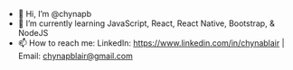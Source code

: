 - 👋 Hi, I’m @chynapb
- 🌱 I’m currently learning JavaScript, React, React Native, Bootstrap, & NodeJS
- 📫 How to reach me: LinkedIn: https://www.linkedin.com/in/chynablair | Email: chynapblair@gmail.com

<!---
chynapb/chynapb is a ✨ special ✨ repository because its `README.md` (this file) appears on your GitHub profile.
You can click the Preview link to take a look at your changes.
--->
